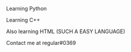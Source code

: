 Learning Python 

Learning C++

Also learning HTML (SUCH A EASY LANGUAGE)

Contact me at regular#0369


